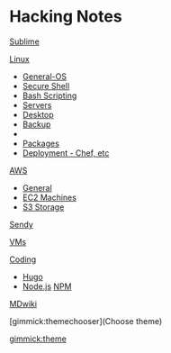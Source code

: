 # Hacking Notes

[Sublime](sublime.md)

[Linux]()

*  [General-OS](linux-os.md)
*  [Secure Shell](linux-ssh.md)
*  [Bash Scripting](linux-bash.md)
*  [Servers](linux-servers.md)
*  [Desktop](linux-desktop.md)
*  [Backup](linux-backup.md)
*  
*  [Packages](linux-packages.md)
*  [Deployment - Chef, etc](chef.md)

[AWS]()

*  [General](aws.md)
*  [EC2 Machines](aws-ec2.md)
*  [S3 Storage](aws-s3.md)

[Sendy](sendy.md) 

[VMs](vm.md)

[Coding]()

* [Hugo](hugo.md)
* [Node.js]()
     [NPM](npm.md)

[MDwiki](mdwiki.md)

[gimmick:themechooser](Choose theme)

[gimmick:theme](flatly)    <!-- set the default theme inside the () --> 